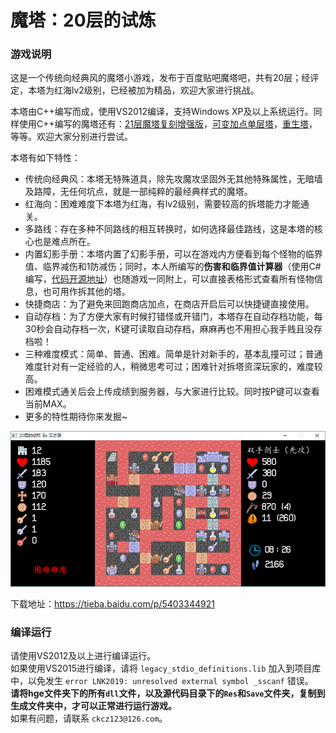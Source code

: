魔塔：20层的试炼
================

### 游戏说明
这是一个传统向经典风的魔塔小游戏，发布于百度贴吧魔塔吧，共有20层；经评定，本塔为红海lv2级别，已经被加为精品，欢迎大家进行挑战。

本塔由C++编写而成，使用VS2012编译，支持Windows XP及以上系统运行。同样使用C++编写的魔塔还有：[21层魔塔复刻增强版](https://github.com/ckcz123/mota)，[可变加点单层塔](https://github.com/ckcz123/mota2)，[重生塔](https://github.com/ckcz123/mota3)，等等。欢迎大家分别进行尝试。

本塔有如下特性：

  * 传统向经典风：本塔无特殊道具，除先攻魔攻坚固外无其他特殊属性，无暗墙及路障，无任何坑点，就是一部纯粹的最经典样式的魔塔。
  * 红海向：困难难度下本塔为红海，有lv2级别，需要较高的拆塔能力才能通关。
  * 多路线：存在多种不同路线的相互转换时，如何选择最佳路线，这是本塔的核心也是难点所在。
  * 内置幻影手册：本塔内置了幻影手册，可以在游戏内方便看到每个怪物的临界值、临界减伤和1防减伤；同时，本人所编写的**伤害和临界值计算器**（使用C#编写，[代码开源地址](https://github.com/ckcz123/magic-tower-calculator)）也随游戏一同附上，可以直接表格形式查看所有怪物信息，也可用作拆其他的塔。
  * 快捷商店：为了避免来回跑商店加点，在商店开启后可以快捷键直接使用。
  * 自动存档：为了方便大家有时候打错怪或开错门，本塔存在自动存档功能，每30秒会自动存档一次，K键可读取自动存档，麻麻再也不用担心我手贱且没存档啦！
  * 三种难度模式：简单、普通、困难。简单是针对新手的，基本乱撞可过；普通难度针对有一定经验的人，稍微思考可过；困难针对拆塔资深玩家的，难度较高。
  * 困难模式通关后会上传成绩到服务器，与大家进行比较。同时按P键可以查看当前MAX。
  * 更多的特性期待你来发掘~

![](sample.png)

下载地址：https://tieba.baidu.com/p/5403344921

### 编译运行

请使用VS2012及以上进行编译运行。  
如果使用VS2015进行编译，请将 `legacy_stdio_definitions.lib` 加入到项目库中，以免发生 `error LNK2019: unresolved external symbol _sscanf` 错误。  
**请将hge文件夹下的所有`dll`文件，以及源代码目录下的`Res`和`Save`文件夹，复制到生成文件夹中，才可以正常进行运行游戏。**   
如果有问题，请联系 `ckcz123@126.com`。  
